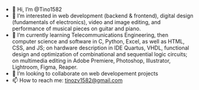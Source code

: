 - 👋 Hi, I’m @Tino1582
- 👀 I’m interested in web development (backend & frontend), digital design (fundamentals of electronics), video and image editing, and performance of musical pieces on guitar and piano.
- 🌱 I’m currently learning Telecommunications Engineering, then computer science and software in C, Python, Excel, as well as HTML, CSS, and JS; on hardware description in IDE Quartus, VHDL, functional design and optimization of combinational and sequential logic circuits; on multimedia editing in Adobe Premiere, Photoshop, Illustrator, Lightroom, Figma, Reaper.
- 💞️ I’m looking to collaborate on web developement projects
- 📫 How to reach me: tinozv1582@gmail.com 

<!---
Tino1582/Tino1582 is a ✨ special ✨ repository because its `README.md` (this file) appears on your GitHub profile.
You can click the Preview link to take a look at your changes.
--->
